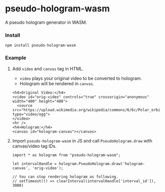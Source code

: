 # pseudo-hologram-wasm
A pseudo hologram generator in WASM.

### Install
`npm install pseudo-hologram-wasm`

### Example
1. Add `video` and `canvas` tag in HTML.
    - `video` plays your original video to be converted to hologram.
    - Hologram will be rendered in `canvas`.
    ```
    <h4>Original Video:</h4>
    <video id="orig-video" controls="true" crossorigin="anonymous" width="400" height="400">
      <source src="https://upload.wikimedia.org/wikipedia/commons/6/6c/Polar_orbit.ogv" type="video/ogg">
    </video>
    <hr />
    <h4>Hologram:</h4>
    <canvas id="hologram-canvas"></canvas>
    ```

2. Import `pseudo-hologram-wasm` in JS and call `PseudoHologram.draw` with canvas/video tag IDs.
    ```
    import * as hologram from "pseudo-hologram-wasm";
    
    let intervalHandle = hologram.PseudoHologram.draw('hologram-canvas', 'orig-video');
    
    // You can stop rendering hologram as following.
    // setTimeout(() => clearInterval(intervalHandle['interval_id']), 3000)
    ```
